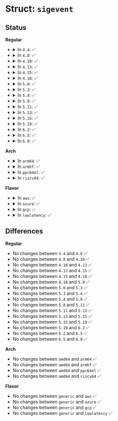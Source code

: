 # Struct: <code>sigevent</code>

## Status
<b>Regular</b>
<ul>
<li>
<details>
<summary>In <code>4.4</code>: ✅</summary>

```c
struct sigevent {
    sigval_t sigev_value;
    int sigev_signo;
    int sigev_notify;
    union (anon) _sigev_un;
};
```
</details>
</li>
<li>
<details>
<summary>In <code>4.8</code>: ✅</summary>

```c
struct sigevent {
    sigval_t sigev_value;
    int sigev_signo;
    int sigev_notify;
    union (anon) _sigev_un;
};
```
</details>
</li>
<li>
<details>
<summary>In <code>4.10</code>: ✅</summary>

```c
struct sigevent {
    sigval_t sigev_value;
    int sigev_signo;
    int sigev_notify;
    union (anon) _sigev_un;
};
```
</details>
</li>
<li>
<details>
<summary>In <code>4.13</code>: ✅</summary>

```c
struct sigevent {
    sigval_t sigev_value;
    int sigev_signo;
    int sigev_notify;
    union (anon) _sigev_un;
};
```
</details>
</li>
<li>
<details>
<summary>In <code>4.15</code>: ✅</summary>

```c
struct sigevent {
    sigval_t sigev_value;
    int sigev_signo;
    int sigev_notify;
    union (anon) _sigev_un;
};
```
</details>
</li>
<li>
<details>
<summary>In <code>4.18</code>: ✅</summary>

```c
struct sigevent {
    sigval_t sigev_value;
    int sigev_signo;
    int sigev_notify;
    union (anon) _sigev_un;
};
```
</details>
</li>
<li>
<details>
<summary>In <code>5.0</code>: ✅</summary>

```c
struct sigevent {
    sigval_t sigev_value;
    int sigev_signo;
    int sigev_notify;
    union (anon) _sigev_un;
};
```
</details>
</li>
<li>
<details>
<summary>In <code>5.3</code>: ✅</summary>

```c
struct sigevent {
    sigval_t sigev_value;
    int sigev_signo;
    int sigev_notify;
    union (anon) _sigev_un;
};
```
</details>
</li>
<li>
<details>
<summary>In <code>5.4</code>: ✅</summary>

```c
struct sigevent {
    sigval_t sigev_value;
    int sigev_signo;
    int sigev_notify;
    union (anon) _sigev_un;
};
```
</details>
</li>
<li>
<details>
<summary>In <code>5.8</code>: ✅</summary>

```c
struct sigevent {
    sigval_t sigev_value;
    int sigev_signo;
    int sigev_notify;
    union (anon) _sigev_un;
};
```
</details>
</li>
<li>
<details>
<summary>In <code>5.11</code>: ✅</summary>

```c
struct sigevent {
    sigval_t sigev_value;
    int sigev_signo;
    int sigev_notify;
    union (anon) _sigev_un;
};
```
</details>
</li>
<li>
<details>
<summary>In <code>5.13</code>: ✅</summary>

```c
struct sigevent {
    sigval_t sigev_value;
    int sigev_signo;
    int sigev_notify;
    union (anon) _sigev_un;
};
```
</details>
</li>
<li>
<details>
<summary>In <code>5.15</code>: ✅</summary>

```c
struct sigevent {
    sigval_t sigev_value;
    int sigev_signo;
    int sigev_notify;
    union (anon) _sigev_un;
};
```
</details>
</li>
<li>
<details>
<summary>In <code>5.19</code>: ✅</summary>

```c
struct sigevent {
    sigval_t sigev_value;
    int sigev_signo;
    int sigev_notify;
    union (anon) _sigev_un;
};
```
</details>
</li>
<li>
<details>
<summary>In <code>6.2</code>: ✅</summary>

```c
struct sigevent {
    sigval_t sigev_value;
    int sigev_signo;
    int sigev_notify;
    union (anon) _sigev_un;
};
```
</details>
</li>
<li>
<details>
<summary>In <code>6.5</code>: ✅</summary>

```c
struct sigevent {
    sigval_t sigev_value;
    int sigev_signo;
    int sigev_notify;
    union (anon) _sigev_un;
};
```
</details>
</li>
<li>
<details>
<summary>In <code>6.8</code>: ✅</summary>

```c
struct sigevent {
    sigval_t sigev_value;
    int sigev_signo;
    int sigev_notify;
    union (anon) _sigev_un;
};
```
</details>
</li>
</ul>
<b>Arch</b>
<ul>
<li>
<details>
<summary>In <code>arm64</code>: ✅</summary>

```c
struct sigevent {
    sigval_t sigev_value;
    int sigev_signo;
    int sigev_notify;
    union (anon) _sigev_un;
};
```
</details>
</li>
<li>
<details>
<summary>In <code>armhf</code>: ✅</summary>

```c
struct sigevent {
    sigval_t sigev_value;
    int sigev_signo;
    int sigev_notify;
    union (anon) _sigev_un;
};
```
</details>
</li>
<li>
<details>
<summary>In <code>ppc64el</code>: ✅</summary>

```c
struct sigevent {
    sigval_t sigev_value;
    int sigev_signo;
    int sigev_notify;
    union (anon) _sigev_un;
};
```
</details>
</li>
<li>
<details>
<summary>In <code>riscv64</code>: ✅</summary>

```c
struct sigevent {
    sigval_t sigev_value;
    int sigev_signo;
    int sigev_notify;
    union (anon) _sigev_un;
};
```
</details>
</li>
</ul>
<b>Flavor</b>
<ul>
<li>
<details>
<summary>In <code>aws</code>: ✅</summary>

```c
struct sigevent {
    sigval_t sigev_value;
    int sigev_signo;
    int sigev_notify;
    union (anon) _sigev_un;
};
```
</details>
</li>
<li>
<details>
<summary>In <code>azure</code>: ✅</summary>

```c
struct sigevent {
    sigval_t sigev_value;
    int sigev_signo;
    int sigev_notify;
    union (anon) _sigev_un;
};
```
</details>
</li>
<li>
<details>
<summary>In <code>gcp</code>: ✅</summary>

```c
struct sigevent {
    sigval_t sigev_value;
    int sigev_signo;
    int sigev_notify;
    union (anon) _sigev_un;
};
```
</details>
</li>
<li>
<details>
<summary>In <code>lowlatency</code>: ✅</summary>

```c
struct sigevent {
    sigval_t sigev_value;
    int sigev_signo;
    int sigev_notify;
    union (anon) _sigev_un;
};
```
</details>
</li>
</ul>

## Differences
<b>Regular</b>
<ul>
<li>
No changes between <code>4.4</code> and <code>4.8</code> ✅
</li>
<li>
No changes between <code>4.8</code> and <code>4.10</code> ✅
</li>
<li>
No changes between <code>4.10</code> and <code>4.13</code> ✅
</li>
<li>
No changes between <code>4.13</code> and <code>4.15</code> ✅
</li>
<li>
No changes between <code>4.15</code> and <code>4.18</code> ✅
</li>
<li>
No changes between <code>4.18</code> and <code>5.0</code> ✅
</li>
<li>
No changes between <code>5.0</code> and <code>5.3</code> ✅
</li>
<li>
No changes between <code>5.3</code> and <code>5.4</code> ✅
</li>
<li>
No changes between <code>5.4</code> and <code>5.8</code> ✅
</li>
<li>
No changes between <code>5.8</code> and <code>5.11</code> ✅
</li>
<li>
No changes between <code>5.11</code> and <code>5.13</code> ✅
</li>
<li>
No changes between <code>5.13</code> and <code>5.15</code> ✅
</li>
<li>
No changes between <code>5.15</code> and <code>5.19</code> ✅
</li>
<li>
No changes between <code>5.19</code> and <code>6.2</code> ✅
</li>
<li>
No changes between <code>6.2</code> and <code>6.5</code> ✅
</li>
<li>
No changes between <code>6.5</code> and <code>6.8</code> ✅
</li>
</ul>
<b>Arch</b>
<ul>
<li>
No changes between <code>amd64</code> and <code>arm64</code> ✅
</li>
<li>
No changes between <code>amd64</code> and <code>armhf</code> ✅
</li>
<li>
No changes between <code>amd64</code> and <code>ppc64el</code> ✅
</li>
<li>
No changes between <code>amd64</code> and <code>riscv64</code> ✅
</li>
</ul>
<b>Flavor</b>
<ul>
<li>
No changes between <code>generic</code> and <code>aws</code> ✅
</li>
<li>
No changes between <code>generic</code> and <code>azure</code> ✅
</li>
<li>
No changes between <code>generic</code> and <code>gcp</code> ✅
</li>
<li>
No changes between <code>generic</code> and <code>lowlatency</code> ✅
</li>
</ul>
